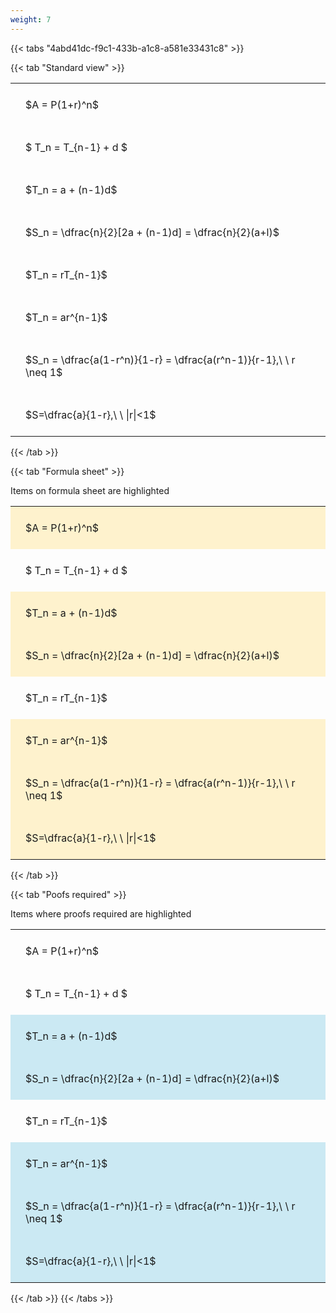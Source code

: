 ```yaml
---
weight: 7
---
```


{{< tabs "4abd41dc-f9c1-433b-a1c8-a581e33431c8" >}}

{{< tab "Standard view" >}}

<style type="text/css">
#T_c513e th.col_heading {
  text-align: left;
  font-size: 1em;
}
#T_c513e td {
  text-align: left;
  font-size: 1em;
  padding: 1.5em;
}
</style>
<table id="T_c513e">
  <thead>
  </thead>
  <tbody>
    <tr>
      <td id="T_c513e_row0_col0" class="data row0 col0" >$A = P(1+r)^n$</td>
    </tr>
    <tr>
      <td id="T_c513e_row1_col0" class="data row1 col0" >$ T_n = T_{n-1} + d $</td>
    </tr>
    <tr>
      <td id="T_c513e_row2_col0" class="data row2 col0" >$T_n = a + (n-1)d$</td>
    </tr>
    <tr>
      <td id="T_c513e_row3_col0" class="data row3 col0" >$S_n = \dfrac{n}{2}[2a + (n-1)d] = \dfrac{n}{2}(a+l)$</td>
    </tr>
    <tr>
      <td id="T_c513e_row4_col0" class="data row4 col0" >$T_n = rT_{n-1}$</td>
    </tr>
    <tr>
      <td id="T_c513e_row5_col0" class="data row5 col0" >$T_n = ar^{n-1}$</td>
    </tr>
    <tr>
      <td id="T_c513e_row6_col0" class="data row6 col0" >$S_n = \dfrac{a(1-r^n)}{1-r} = \dfrac{a(r^n-1)}{r-1},\ \  r \neq 1$</td>
    </tr>
    <tr>
      <td id="T_c513e_row7_col0" class="data row7 col0" >$S=\dfrac{a}{1-r},\ \ |r|<1$</td>
    </tr>
  </tbody>
</table>
{{< /tab >}}

{{< tab "Formula sheet" >}}

Items on formula sheet are highlighted 
<br>
<style type="text/css">
#T_1ea22 th.col_heading {
  text-align: left;
  font-size: 1em;
}
#T_1ea22 td {
  text-align: left;
  font-size: 1em;
  padding: 1.5em;
}
#T_1ea22_row0_col0, #T_1ea22_row2_col0, #T_1ea22_row3_col0, #T_1ea22_row5_col0, #T_1ea22_row6_col0, #T_1ea22_row7_col0 {
  background-color: rgba(255,194,10, 0.2);
}
#T_1ea22_row1_col0, #T_1ea22_row4_col0 {
  background-color: rgba(0,0,0,0);
}
</style>
<table id="T_1ea22">
  <thead>
  </thead>
  <tbody>
    <tr>
      <td id="T_1ea22_row0_col0" class="data row0 col0" >$A = P(1+r)^n$</td>
    </tr>
    <tr>
      <td id="T_1ea22_row1_col0" class="data row1 col0" >$ T_n = T_{n-1} + d $</td>
    </tr>
    <tr>
      <td id="T_1ea22_row2_col0" class="data row2 col0" >$T_n = a + (n-1)d$</td>
    </tr>
    <tr>
      <td id="T_1ea22_row3_col0" class="data row3 col0" >$S_n = \dfrac{n}{2}[2a + (n-1)d] = \dfrac{n}{2}(a+l)$</td>
    </tr>
    <tr>
      <td id="T_1ea22_row4_col0" class="data row4 col0" >$T_n = rT_{n-1}$</td>
    </tr>
    <tr>
      <td id="T_1ea22_row5_col0" class="data row5 col0" >$T_n = ar^{n-1}$</td>
    </tr>
    <tr>
      <td id="T_1ea22_row6_col0" class="data row6 col0" >$S_n = \dfrac{a(1-r^n)}{1-r} = \dfrac{a(r^n-1)}{r-1},\ \  r \neq 1$</td>
    </tr>
    <tr>
      <td id="T_1ea22_row7_col0" class="data row7 col0" >$S=\dfrac{a}{1-r},\ \ |r|<1$</td>
    </tr>
  </tbody>
</table>
{{< /tab >}}

{{< tab "Poofs required" >}}

Items where proofs required are highlighted 
<br>
<style type="text/css">
#T_c334a th.col_heading {
  text-align: left;
  font-size: 1em;
}
#T_c334a td {
  text-align: left;
  font-size: 1em;
  padding: 1.5em;
}
#T_c334a_row0_col0, #T_c334a_row1_col0, #T_c334a_row4_col0 {
  background-color: rgba(0,0,0,0);
}
#T_c334a_row2_col0, #T_c334a_row3_col0, #T_c334a_row5_col0, #T_c334a_row6_col0, #T_c334a_row7_col0 {
  background-color: rgba(0,150,200, 0.2);
}
</style>
<table id="T_c334a">
  <thead>
  </thead>
  <tbody>
    <tr>
      <td id="T_c334a_row0_col0" class="data row0 col0" >$A = P(1+r)^n$</td>
    </tr>
    <tr>
      <td id="T_c334a_row1_col0" class="data row1 col0" >$ T_n = T_{n-1} + d $</td>
    </tr>
    <tr>
      <td id="T_c334a_row2_col0" class="data row2 col0" >$T_n = a + (n-1)d$</td>
    </tr>
    <tr>
      <td id="T_c334a_row3_col0" class="data row3 col0" >$S_n = \dfrac{n}{2}[2a + (n-1)d] = \dfrac{n}{2}(a+l)$</td>
    </tr>
    <tr>
      <td id="T_c334a_row4_col0" class="data row4 col0" >$T_n = rT_{n-1}$</td>
    </tr>
    <tr>
      <td id="T_c334a_row5_col0" class="data row5 col0" >$T_n = ar^{n-1}$</td>
    </tr>
    <tr>
      <td id="T_c334a_row6_col0" class="data row6 col0" >$S_n = \dfrac{a(1-r^n)}{1-r} = \dfrac{a(r^n-1)}{r-1},\ \  r \neq 1$</td>
    </tr>
    <tr>
      <td id="T_c334a_row7_col0" class="data row7 col0" >$S=\dfrac{a}{1-r},\ \ |r|<1$</td>
    </tr>
  </tbody>
</table>
{{< /tab >}}
{{< /tabs >}}